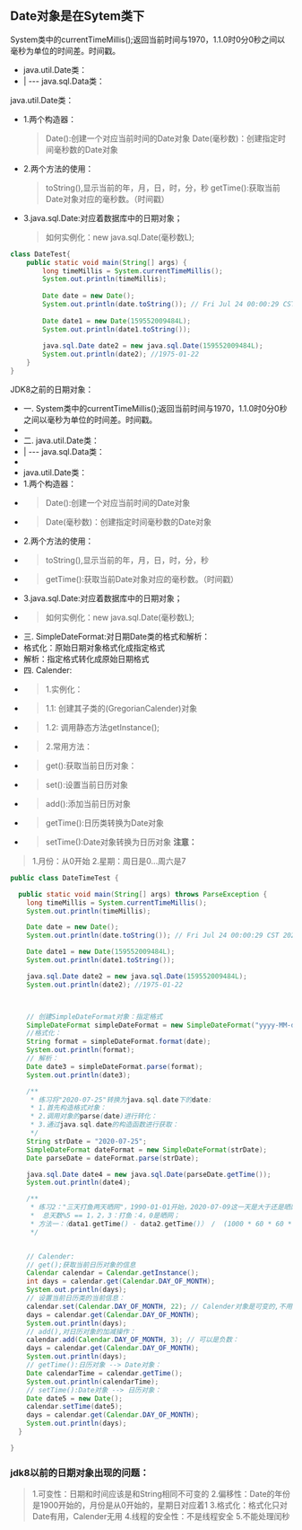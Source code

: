 ## Date对象是在Sytem类下
 System类中的currentTimeMillis();返回当前时间与1970，1.1.0时0分0秒之间以毫秒为单位的时间差。时间戳。

 * java.util.Date类：
 *    | --- java.sql.Data类：
 
java.util.Date类：
 * 1.两个构造器：
    > Date():创建一个对应当前时间的Date对象
    > Date(毫秒数)：创建指定时间毫秒数的Date对象
 * 2.两个方法的使用：
    > toString(),显示当前的年，月，日，时，分，秒
    > getTime():获取当前Date对象对应的毫秒数。（时间戳）
 * 3.java.sql.Date:对应着数据库中的日期对象；
    > 如何实例化：new java.sql.Date(毫秒数L);
```java
class DateTest{
    public static void main(String[] args) {
        long timeMillis = System.currentTimeMillis();
        System.out.println(timeMillis);
    
        Date date = new Date();
        System.out.println(date.toString()); // Fri Jul 24 00:00:29 CST 2020
    
        Date date1 = new Date(159552009484L);
        System.out.println(date1.toString());
    
        java.sql.Date date2 = new java.sql.Date(159552009484L);
        System.out.println(date2); //1975-01-22
    }
}
``` 
JDK8之前的日期对象：
 * 一. System类中的currentTimeMillis();返回当前时间与1970，1.1.0时0分0秒之间以毫秒为单位的时间差。时间戳。
 *
 * 二. java.util.Date类：
 *    | --- java.sql.Data类：
 *
 * java.util.Date类：
 * 1.两个构造器：
 *    > Date():创建一个对应当前时间的Date对象
 *    > Date(毫秒数)：创建指定时间毫秒数的Date对象
 * 2.两个方法的使用：
 *    > toString(),显示当前的年，月，日，时，分，秒
 *    > getTime():获取当前Date对象对应的毫秒数。（时间戳）
 * 3.java.sql.Date:对应着数据库中的日期对象；
 *    > 如何实例化：new java.sql.Date(毫秒数L);
 * 三. SimpleDateFormat:对日期Date类的格式和解析：
 *    格式化：原始日期对象格式化成指定格式
 *    解析：指定格式转化成原始日期格式
 * 四. Calender:
 *  > 1.实例化：
 *    > 1.1: 创建其子类的(GregorianCalender)对象
 *    > 1.2: 调用静态方法getInstance();
 *  > 2.常用方法：
 *    >get():获取当前日历对象：
 *    >set():设置当前日历对象
 *    >add():添加当前日历对象
 *    >getTime():日历类转换为Date对象
 *    >setTime():Date对象转换为日历对象
**注意：**
>1.月份：从0开始
>2.星期：周日是0...周六是7
```java
public class DateTimeTest {

  public static void main(String[] args) throws ParseException {
    long timeMillis = System.currentTimeMillis();
    System.out.println(timeMillis);

    Date date = new Date();
    System.out.println(date.toString()); // Fri Jul 24 00:00:29 CST 2020

    Date date1 = new Date(159552009484L);
    System.out.println(date1.toString());

    java.sql.Date date2 = new java.sql.Date(159552009484L);
    System.out.println(date2); //1975-01-22



    // 创建SimpleDateFormat对象：指定格式
    SimpleDateFormat simpleDateFormat = new SimpleDateFormat("yyyy-MM-dd hh:mm:ss");
    //格式化：
    String format = simpleDateFormat.format(date);
    System.out.println(format);
    // 解析：
    Date date3 = simpleDateFormat.parse(format);
    System.out.println(date3);

    /**
     * 练习将"2020-07-25"转换为java.sql.date下的date:
     * 1.首先构造格式对象：
     * 2.调用对象的parse(date)进行转化：
     * 3.通过java.sql.date的构造函数进行获取：
     */
    String strDate = "2020-07-25";
    SimpleDateFormat dateFormat = new SimpleDateFormat(strDate);
    Date parseDate = dateFormat.parse(strDate);

    java.sql.Date date4 = new java.sql.Date(parseDate.getTime());
    System.out.println(date4);

    /**
     * 练习2："三天打鱼两天晒网"，1990-01-01开始，2020-07-09这一天是大于还是晒网：
     *  总天数%5 == 1，2，3：打鱼：4，0是晒网；
     * 方法一：（data1.getTime() - data2.getTime()） /  (1000 * 60 * 60 * 24) +1:加一是由于java中的整数除法都是向下取整
     */


    // Calender:
    // get();获取当前日历对象的信息
    Calendar calendar = Calendar.getInstance();
    int days = calendar.get(Calendar.DAY_OF_MONTH);
    System.out.println(days);
    // 设置当前日历类的当前信息：
    calendar.set(Calendar.DAY_OF_MONTH, 22); // Calender对象是可变的,不用重新赋值给一个变量
    days = calendar.get(Calendar.DAY_OF_MONTH);
    System.out.println(days);
    // add(),对日历对象的加减操作：
    calendar.add(Calendar.DAY_OF_MONTH, 3); // 可以是负数：
    days = calendar.get(Calendar.DAY_OF_MONTH);
    System.out.println(days);
    // getTime():日历对象 --> Date对象：
    Date calendarTime = calendar.getTime();
    System.out.println(calendarTime);
    // setTime():Date对象 --> 日历对象：
    Date date5 = new Date();
    calendar.setTime(date5);
    days = calendar.get(Calendar.DAY_OF_MONTH);
    System.out.println(days);
  }

}

```
### jdk8以前的日期对象出现的问题：
>1.可变性：日期和时间应该是和String相同不可变的
>2.偏移性：Date的年份是1900开始的，月份是从0开始的，星期日对应着1
>3.格式化：格式化只对Date有用，Calender无用
>4.线程的安全性：不是线程安全
>5.不能处理闰秒